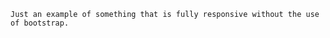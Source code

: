 ~~~ Basic logo design portfolio template.
Just an example of something that is fully responsive without the use of bootstrap.

